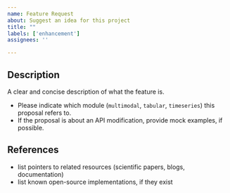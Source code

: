 ```yaml
---
name: Feature Request
about: Suggest an idea for this project
title: ""
labels: ['enhancement']
assignees: ''

---
```


## Description
A clear and concise description of what the feature is. 
- Please indicate which module (`multimodal`, `tabular`, `timeseries`) this proposal refers to.
- If the proposal is about an API modification, provide mock examples, if possible.

## References
- list pointers to related resources (scientific papers, blogs, documentation)
- list known open-source implementations, if they exist


